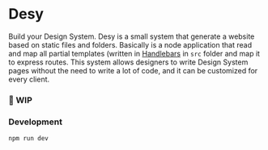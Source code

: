 # Desy

Build your Design System.
Desy is a small system that generate a website based on static files and folders. Basically is a node application that read and map all partial templates (written in [Handlebars](http://handlebarsjs.com/) in `src` folder and map it to express routes. This system allows designers to write Design System pages without the need to write a lot of code, and it can be customized for every client. 

### 🚧 WIP


### Development

```
npm run dev
```
